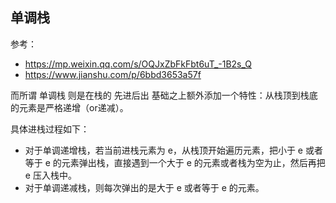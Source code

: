

## 单调栈

参考： 
* https://mp.weixin.qq.com/s/OQJxZbFkFbt6uT_-1B2s_Q
* https://www.jianshu.com/p/6bbd3653a57f

而所谓 单调栈 则是在栈的 先进后出 基础之上额外添加一个特性：从栈顶到栈底的元素是严格递增（or递减）。

具体进栈过程如下：
* 对于单调递增栈，若当前进栈元素为 e，从栈顶开始遍历元素，把小于 e 或者等于 e 的元素弹出栈，直接遇到一个大于 e 的元素或者栈为空为止，然后再把 e 压入栈中。
* 对于单调递减栈，则每次弹出的是大于 e 或者等于 e 的元素。
